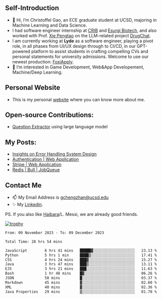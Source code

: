 ## Self-Introduction
- 👋 Hi, I’m Christoffel Gao, an ECE graduate student at UCSD, majoring in Machine Learning and Data Science.
- I had software engineer internship at [CRIB](https://www.linkedin.com/company/trycrib/) and [Esurgi Biotech](https://myesurgi.com/), and also worked with Prof. [Xie Pengtao](https://pengtaoxie.github.io/) on the LLM-related project [DrugChat](https://github.com/UCSD-AI4H/drugchat).
- I am currently working at **Lyde** as a software engineer, playing a pivot role, in all phases from UI/UX design through to CI/CD, in our GPT-powered platform to assist students in crafting compelling CVs and personal statements for university admissions. Welcome to use our newest production: [FoxiApply](https://lyde.io).
- 👀 I’m interested in Game Development, Web&App Developement, Machine/Deep Learning.

## Personal Website
-  This is my personal [website](https://gaochengzhan.netlify.app/) where you can know more about me.

## Open-source Contributions:
- [Question Extractor](https://github.com/nestordemeure/question_extractor) using large language model

## My Posts:
- [Insights on Error Handling System Design](https://gaochengzhan.netlify.app/post/error-handling/)
- [Authentication | Web Application](https://gaochengzhan.netlify.app/post/authentication/)
- [Stripe | Web Application](https://gaochengzhan.netlify.app/post/stripe/)
- [Redis | Bull | JobQueue](https://gaochengzhan.netlify.app/post/job-queue/)

## Contact Me
- 📫 My Email Address is gchengzhan@ucsd.edu
- ✨ My [Linkedin](https://www.linkedin.com/in/chengzhan-christoffel-gao/).

PS. If you also like [Haibara](https://www.detectiveconanworld.com/wiki/Ai_Haibara)/L. Messi, we are already good friends.

[![trophy](https://github-profile-trophy.vercel.app/?username=gaochengzhan&theme=flat&row=1&margin-w=12)](https://github.com/ryo-ma/github-profile-trophy)

<!--START_SECTION:waka-->

```txt
From: 09 November 2023 - To: 09 December 2023

Total Time: 28 hrs 54 mins

JavaScript        6 hrs 41 mins   █████▓░░░░░░░░░░░░░░░░░░░   23.13 %
Python            5 hrs 1 min     ████▒░░░░░░░░░░░░░░░░░░░░   17.41 %
CSS               4 hrs 24 mins   ███▓░░░░░░░░░░░░░░░░░░░░░   15.27 %
Java              3 hrs 47 mins   ███▒░░░░░░░░░░░░░░░░░░░░░   13.11 %
EJS               3 hrs 21 mins   ███░░░░░░░░░░░░░░░░░░░░░░   11.63 %
Bash              1 hr 48 mins    █▓░░░░░░░░░░░░░░░░░░░░░░░   06.26 %
JSON              58 mins         █░░░░░░░░░░░░░░░░░░░░░░░░   03.37 %
Markdown          45 mins         ▓░░░░░░░░░░░░░░░░░░░░░░░░   02.60 %
XML               40 mins         ▓░░░░░░░░░░░░░░░░░░░░░░░░   02.36 %
Java Properties   29 mins         ▒░░░░░░░░░░░░░░░░░░░░░░░░   01.70 %
```

<!--END_SECTION:waka-->

<!---
gaochengzhan/gaochengzhan is a ✨ special ✨ repository because its `README.md` (this file) appears on your GitHub profile.
You can click the Preview link to take a look at your changes.
--->
